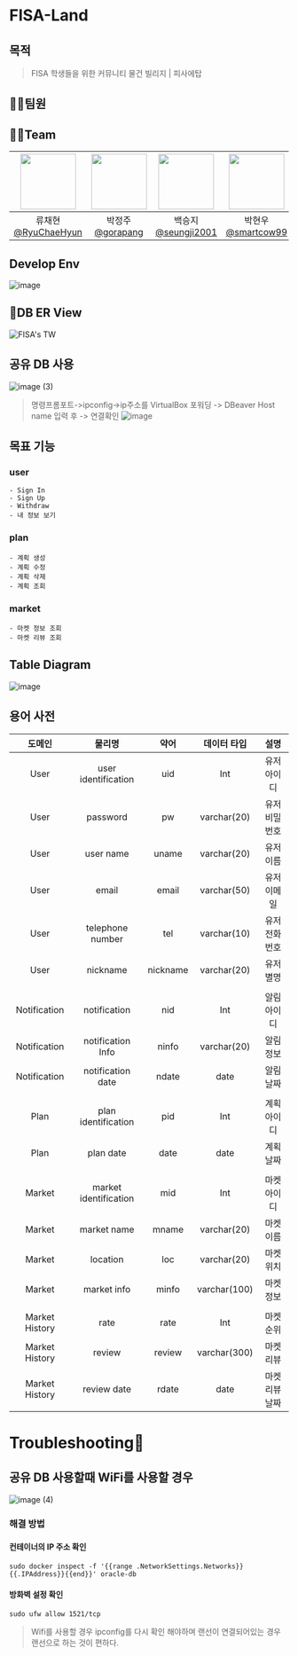 # FISA-Land

## 목적
> FISA 학생들을 위한 커뮤니티 물건 빌리지 | 피사에탑


## 👨‍💻팀원
## 👨‍💻Team
|<img src="https://avatars.githubusercontent.com/u/65991884?v=4" width="100" height="100"/>|<img src="https://avatars.githubusercontent.com/u/107031994?v=4" width="100" height="100"/>|<img src="https://avatars.githubusercontent.com/u/86452494?v=4" width="100" height="100"/>|<img src="https://avatars.githubusercontent.com/u/78792358?v=4" width="100" height="100"/>|<img src="https://avatars.githubusercontent.com/u/74589010?v=4" width="100" height="100"/>|<img src="https://avatars.githubusercontent.com/u/175282913?v=4" width="100" height="100"/>|<img src="https://avatars.githubusercontent.com/u/127727927?v=4" width="100" height="100"/>|
|:-:|:-:|:-:|:-:|:-:|:-:|:-:|
|류채현<br/>[@RyuChaeHyun](https://github.com/RyuChaeHyun)|박정주<br/>[@gorapang](https://github.com/gorapang)|백승지<br/>[@seungji2001](https://github.com/seungji2001)|박현우<br/>[@smartcow99](https://github.com/smartcow99)|강유완<br/>[@yuwankang](https://github.com/yuwankang)|이정욱<br/>[@jeonguk0201](https://github.com/jeonguk0201)|부준혁<br/>[@BooJunhyuk](https://github.com/BooJunhyuk)|

## Develop Env
![image](https://github.com/user-attachments/assets/523b39d4-2e85-4791-b9aa-7ea4f119f46f)

## 🛒DB ER View
![FISA's TW](https://github.com/user-attachments/assets/6fc8c624-d523-485a-b4f2-47aa0648a2c8)


## 공유 DB 사용
![image (3)](https://github.com/user-attachments/assets/57dbddc2-0fe7-47c1-ae75-c0b437243202)
> 명령프롬포트->ipconfig->ip주소를 VirtualBox 포워딩 -> DBeaver Host name 입력 후 -> 연결확인
![image](https://github.com/user-attachments/assets/0676123b-372d-4322-983a-e130ec178431)

## 목표 기능

### user
```
- Sign In
- Sign Up
- Withdraw
- 내 정보 보기
```
### plan
```
- 계획 생성
- 계획 수정
- 계획 삭제
- 계획 조회
```
### market
```
- 마켓 정보 조회
- 마켓 리뷰 조회
```
## Table Diagram
![image](https://github.com/user-attachments/assets/e8f6bc5e-f377-4f61-9260-aa8a7f16f97a)

## 용어 사전

| 도메인 | 물리명 | 약어 | 데이터 타입 | 설명 |
| :---: | :---: | :---: | :---: | :---: |
| User | user identification | uid | Int | 유저 아이디 |
| User | password | pw | varchar(20) | 유저 비밀번호 |
| User | user name | uname | varchar(20) | 유저 이름 |
| User | email | email | varchar(50) | 유저 이메일 |
| User | telephone number | tel | varchar(10) | 유저 전화번호 |
| User | nickname | nickname | varchar(20) | 유저 별명 |
|  |  |  |  |  |
| Notification | notification | nid | Int | 알림 아이디 |
| Notification | notification Info | ninfo | varchar(20) | 알림 정보 |
| Notification | notification date | ndate | date | 알림 날짜 |
|  |  |  |  |  |
| Plan | plan identification | pid | Int | 계획 아이디 |
| Plan | plan date | date | date | 계획 날짜 |
|  |  |  |  |  |
| Market | market identification | mid | Int | 마켓 아이디 |
| Market | market name | mname | varchar(20) | 마켓 이름 |
| Market | location | loc | varchar(20) | 마켓 위치 |
| Market | market info | minfo | varchar(100) | 마켓 정보 |
|  |  |  |  |  |
| Market History | rate | rate | Int | 마켓 순위 |
| Market History | review | review | varchar(300) | 마켓 리뷰 |
| Market History | review date | rdate | date | 마켓 리뷰 날짜 |

# Troubleshooting🤯
## 공유 DB 사용할때 WiFi를 사용할 경우
![image (4)](https://github.com/user-attachments/assets/69fc434e-0fce-4c97-8474-693f70fae935)
### 해결 방법
#### 컨테이너의 IP 주소 확인
```
sudo docker inspect -f '{{range .NetworkSettings.Networks}}{{.IPAddress}}{{end}}' oracle-db
```
#### 방화벽 설정 확인
```
sudo ufw allow 1521/tcp
```
>Wifi를 사용할 경우 ipconfig를 다시 확인 해야하며 랜선이 연결되어있는 경우 랜선으로 하는 것이 편하다.


